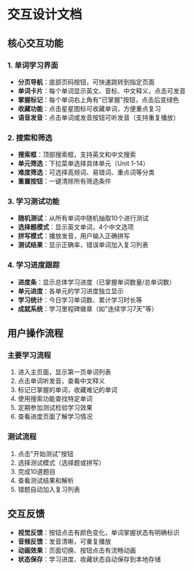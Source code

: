 # 交互设计文档

## 核心交互功能

### 1. 单词学习界面
- **分页导航**：底部页码按钮，可快速跳转到指定页面
- **单词卡片**：每个单词显示英文、音标、中文释义，点击可发音
- **掌握标记**：每个单词右上角有"已掌握"按钮，点击后变绿色
- **收藏功能**：点击星星图标可收藏单词，方便重点复习
- **语音发音**：点击单词或发音按钮可听发音（支持重复播放）

### 2. 搜索和筛选
- **搜索框**：顶部搜索框，支持英文和中文搜索
- **单元筛选**：下拉菜单选择具体单元（Unit 1-14）
- **难度筛选**：可选择高频词、易错词、重点词等分类
- **重置按钮**：一键清除所有筛选条件

### 3. 学习测试功能
- **随机测试**：从所有单词中随机抽取10个进行测试
- **选择题模式**：显示英文单词，4个中文选项
- **拼写模式**：播放发音，用户输入正确拼写
- **测试结果**：显示正确率，错误单词加入复习列表

### 4. 学习进度跟踪
- **进度条**：显示总体学习进度（已掌握单词数量/总单词数）
- **单元进度**：各单元的学习进度独立显示
- **学习统计**：今日学习单词数、累计学习时长等
- **成就系统**：学习里程碑徽章（如"连续学习7天"等）

## 用户操作流程

### 主要学习流程
1. 进入主页面，显示第一页单词列表
2. 点击单词听发音，查看中文释义
3. 标记已掌握的单词，收藏难记的单词
4. 使用搜索功能查找特定单词
5. 定期参加测试检验学习效果
6. 查看进度页面了解学习情况

### 测试流程
1. 点击"开始测试"按钮
2. 选择测试模式（选择题或拼写）
3. 完成10道题目
4. 查看测试结果和解析
5. 错题自动加入复习列表

## 交互反馈
- **视觉反馈**：按钮点击有颜色变化，单词掌握状态有明确标识
- **音频反馈**：发音清晰，可重复播放
- **动画效果**：页面切换、按钮点击有流畅动画
- **状态保存**：学习进度、收藏状态自动保存到本地存储